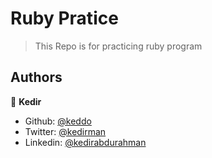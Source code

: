 # Ruby Pratice

> This Repo is for practicing ruby program

## Authors

👤 **Kedir**

- Github: [@keddo](https://github.com/keddo)
- Twitter: [@kedirman](https://twitter.com/kedirman)
- Linkedin: [@kedirabdurahman](https://www.linkedin.com/in/kedirabdurahman/)
<!-- 
## 📝 License

This project is [MIT](lic.url) licensed. -->